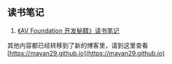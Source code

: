 ## 读书笔记

01. [《AV Foundation 开发秘籍》读书笔记](https://github.com/Mayan29/ReadingNotes/blob/master/04.《AV%20Foundation%20开发秘籍》读书笔记/《AV%20Foundation%20开发秘籍》读书笔记.md)


其他内容都已经转移到了新的博客里，请到这里查看 [https://mayan29.github.io](https://mayan29.github.io)
